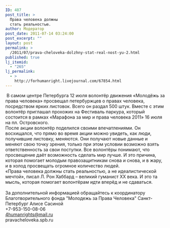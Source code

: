 ```yaml
---
ID: 487
post_title: >
  Права человека должны
  стать реальностью.
author: Модератор
post_date: 2011-07-14 03:24:00
post_excerpt: ""
layout: post
permalink: >
  /2011/07/prava-cheloveka-dolzhny-stat-real-nost-yu-2.html
published: true
lj_itemid:
  - "265"
lj_permalink:
  - >
    http://forhumanright.livejournal.com/67854.html
---
```

<img align="left" alt="" src="http://cs5338.vk.com/u132145096/132409092/x_5b26039f.jpg" />&nbsp;В самом центре Петербурга 12 июля волонтёр движения &laquo;Молодёжь за права человека&raquo; просвещал петербуржцев о правах человека, посредством ярких листовок. Всего он раздал 500 штук. Вместе с этим волонтёр приглашал прохожих на Фестиваль паркура, который состоится в рамках &laquo;Марафона за мир и права человека 2011&raquo; 16 июля на пл. Островского.<br />После акции волонтёр поделился своими впечатлениями. Он восхищался, что прямо во время акции можно увидеть, как люди, получившие листовку, меняются. Они получают новые данные и меняют свою точку зрения, только при этом условии возможно взять ответственность за свои поступки. Все волонтёры понимают, что просвещение даёт возможность сделать мир лучше. И это причина, которая помогает молодым правозащитникам снова и снова, и в жару, и в холод просвещать огромное количество людей.<br />&laquo;Права человека должны стать реальностью, а не идеалистической мечтой&raquo;, писал Л. Рон Хаббард &ndash; великий гуманист ХХ века. И это та мысль, которая помогает волонтёрам идти вперёд и не сдаваться.<br /><br />За дополнительной информацией обращайтесь к координатору Благотворительного фонда &quot;Молодежь за Права Человека&quot; Санкт-Петербург Алисе Сасиной <br />+7-953-150-08-06<br />4humanrights@mail.ru <br />pravacheloveka.spb.ru